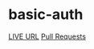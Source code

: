 # basic-auth
[LIVE URL](https://basic-auth-y409.onrender.com/)
[Pull Requests](https://github.com/BasharIrani23/basic-auth/pulls)
